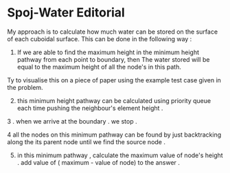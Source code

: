 # Spoj-Water Editorial
My approach is to calculate how much water can be stored on the surface of each cuboidal surface.
This can be done in the following way :
1. If we are able to find the maximum height in the minimum height pathway from each point to boundary, then 
 The water stored will be equal to the maximum height of all the node's in this path.
 
 Ty to visualise this on a piece of paper using the example test case given in the problem.
 
 2. this minimum height pathway can be calculated using priority queue each time pushing the neighbour's element height .
 
 3 . when we arrive at the boundary . we stop .
 
 4  all the nodes on this minimum pathway can be found by just backtracking along the its parent node until we find the source node .
 
 5. in this minimum pathway , calculate the maximum value of node's height .
 add value of ( maximum - value of node) to the answer . 
